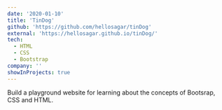 ```yaml
---
date: '2020-01-10'
title: 'TinDog'
github: 'https://github.com/hellosagar/tinDog'
external: 'https://hellosagar.github.io/tinDog/'
tech:
  - HTML
  - CSS
  - Bootstrap
company: ''
showInProjects: true
---
```


Build a playground website for learning about the concepts of Bootsrap, CSS and HTML.